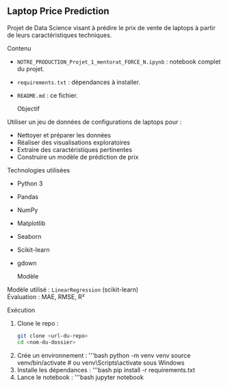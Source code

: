 ## Laptop Price Prediction

Projet de Data Science visant à prédire le prix de vente de laptops à partir de leurs caractéristiques techniques.

  Contenu

- `NOTRE_PRODUCTION_Projet_1_mentorat_FORCE_N.ipynb` : notebook complet du projet.
- `requirements.txt` : dépendances à installer.
- `README.md` : ce fichier.

  Objectif

Utiliser un jeu de données de configurations de laptops pour :

- Nettoyer et préparer les données
- Réaliser des visualisations exploratoires
- Extraire des caractéristiques pertinentes
- Construire un modèle de prédiction de prix

 Technologies utilisées

- Python 3
- Pandas
- NumPy
- Matplotlib
- Seaborn
- Scikit-learn
- gdown

  Modèle

Modèle utilisé : `LinearRegression` (scikit-learn)  
Évaluation : MAE, RMSE, R²

  Exécution

1. Clone le repo :
   ```bash
   git clone <url-du-repo>
   cd <nom-du-dossier>
2. Crée un environnement :
   '''bash
   python -m venv venv
   source venv/bin/activate  # ou venv\Scripts\activate sous Windows  
3. Installe les dépendances :
   '''bash
   pip install -r requirements.txt
4. Lance le notebook :
   '''bash
   jupyter notebook
